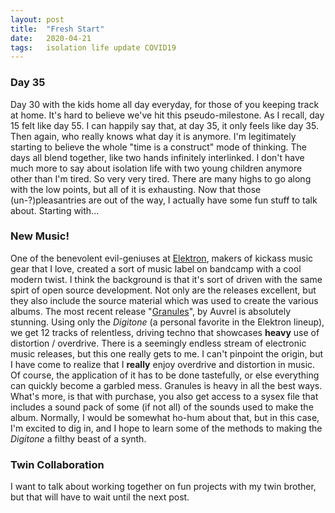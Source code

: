```yaml
---
layout: post
title:  "Fresh Start"
date:   2020-04-21
tags:   isolation life update COVID19
---
```

### Day 35

Day 30 with the kids home all day everyday, for those of you keeping track at home. It's hard to believe we've hit this pseudo-milestone. As I recall, day 15 felt like day 55. I can happily say that, at day 35, it only feels like day 35. Then again, who really knows what day it is anymore. I'm legitimately starting to believe the whole "time is a construct" mode of thinking. The days all blend together, like two hands infinitely interlinked. I don't have much more to say about isolation life with two young children anymore other than I'm tired. So very very tired. There are many highs to go along with the low points, but all of it is exhausting. Now that those (un-?)pleasantries are out of the way, I actually have some fun stuff to talk about. Starting with...

### New Music!

One of the benevolent evil-geniuses at [Elektron](https://www.elektron.se), makers of kickass music gear that I love, created a sort of music label on bandcamp with a cool modern twist. I think the background is that it's sort of driven with the same spirt of open source development. Not only are the releases excellent, but they also include the source material which was used to create the various albums. The most recent release "[Granules](https://0daysysex.bandcamp.com/album/granules)", by Auvrel is absolutely stunning. Using only the _Digitone_ (a personal favorite in the Elektron lineup), we get 12 tracks of relentless, driving techno that showcases **heavy** use of distortion / overdrive. There is a seemingly endless stream of electronic music releases, but this one really gets to me. I can't pinpoint the origin, but I have come to realize that I **really** enjoy overdrive and distortion in music. Of course, the application of it has to be done tastefully, or else everything can quickly become a garbled mess. Granules is heavy in all the best ways. What's more, is that with purchase, you also get access to a sysex file that includes a sound pack of some (if not all) of the sounds used to make the album. Normally, I would be somewhat ho-hum about that, but in this case, I'm excited to dig in, and I hope to learn some of the methods to making the _Digitone_ a filthy beast of a synth.

### Twin Collaboration

I want to talk about working together on fun projects with my twin brother, but that will have to wait until the next post. 
